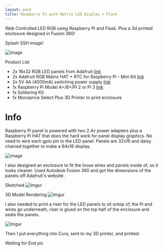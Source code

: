 ```yaml
---
layout: post
title: Raspberry Pi with Matrix LED Display + Flask
---
```


Web Controlled LED RGB using Raspberry Pi and Flask. Plus a 3d printed enclosure designed in Fusion 360!

Splash SSH image!

![image](https://camo.githubusercontent.com/b80d5481811b4ebcf4c0b90ccae3e030a6e04b8e/687474703a2f2f692e696d6775722e636f6d2f6b50377a3254742e706e67)

Product List

* 2x 16x32 RGB LED panels from Adafruit [link](https://www.adafruit.com/product/420)
* 2x Adafruit RGB Matrix HAT + RTC for Raspberry Pi - Mini Kit [link](https://www.adafruit.com/product/2345)
* 2x 5V 4A (4000mA) switching power supply [link](https://www.adafruit.com/product/1466)
* 1x Raspberry Pi Model A+/B+/Pi 2 or Pi 3 [link](https://www.adafruit.com/product/3055)
* 1x Soldering Kit
* 1x Monoprice Select Plus 3D Printer to print enclosure

# Info

Raspberry Pi panel is powered with two 2.4v power adapters plus a Raspberry Pi HAT that does the hard work for panel display graphics. No need to wire each gpio pin to the LED panel. Panels are 32x16 and daisy chained together to make a 64x16 display.

![image](https://camo.githubusercontent.com/ac49016f87d032b0c9cf2597c4a2ebe71438320e/687474703a2f2f692e696d6775722e636f6d2f343239567736542e6a7067)

I also designed an enclosure to fit the loose wires and panels inside of, so it looks cleaner. Used Autodesk Fusion 360 and got the dimensions of the panels off Adafruit's website.

Sketched
![Imgur](https://i.imgur.com/fuA9PCk.png)

3D Model Rendering
![Imgur](https://i.imgur.com/8gn79Qv.png)

I also needed to print a riser for the LED panels to sit ontop of, the Pi and wires go underneath, riser is glued on the top half of the enclosure and seats the panels.

![Imgur](https://i.imgur.com/KOoaVij.png)

Then I put everything into Cura, sent to my 3D printer, and printed.

Waiting for End pic
